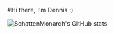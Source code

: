#Hi there, I'm Dennis :)

![SchattenMonarch's GitHub stats](https://github-readme-stats.vercel.app/api?username=SchattenMonarch&show_icons=true&theme=dark)
